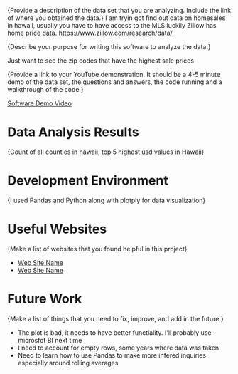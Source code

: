 
{Provide a description of the data set that you are analyzing.  Include the link of where you obtained the data.}
I am tryin got find out data on homesales in hawaii, usually you have to have access to the MLS
luckily Zillow has home price data. 
https://www.zillow.com/research/data/

{Describe your purpose for writing this software to analyze the data.}

Just want to see the zip codes that have the highest sale prices

{Provide a link to your YouTube demonstration.  It should be a 4-5 minute demo of the data set, the questions and answers, the code running and a walkthrough of the code.}

[Software Demo Video](https://www.youtube.com/watch?v=QIgFMnRZkP0&feature=youtu.be)

# Data Analysis Results

{Count of all counties in hawaii, top 5 highest usd values in Hawaii}

# Development Environment

{I used Pandas and Python along with plotply for data visualization}

# Useful Websites

{Make a list of websites that you found helpful in this project}
* [Web Site Name](https://plotly.com/)
* [Web Site Name](https://pandas.pydata.org/)

# Future Work

{Make a list of things that you need to fix, improve, and add in the future.}
* The plot is bad, it needs to have better functiality. I'll probably use microsfot BI next time
* I need to account for empty rows, some years where data was taken
* Need to learn how to use Pandas to make more infered inquiries especially around rolling averages